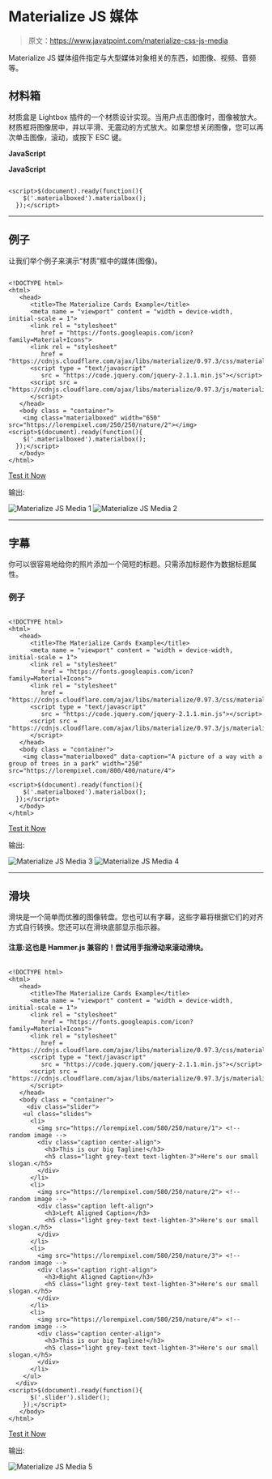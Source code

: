 # Materialize JS 媒体

> 原文：<https://www.javatpoint.com/materialize-css-js-media>

Materialize JS 媒体组件指定与大型媒体对象相关的东西，如图像、视频、音频等。

## 材料箱

材质盒是 Lightbox 插件的一个材质设计实现。当用户点击图像时，图像被放大。材质框将图像居中，并以平滑、无震动的方式放大。如果您想关闭图像，您可以再次单击图像，滚动，或按下 ESC 键。

**JavaScript**

**JavaScript**

```

<script>$(document).ready(function(){
    $('.materialboxed').materialbox();
  });</script>

```

* * *

## 例子

让我们举个例子来演示“材质”框中的媒体(图像)。

```

<!DOCTYPE html>
<html>
   <head>
      <title>The Materialize Cards Example</title>
      <meta name = "viewport" content = "width = device-width, initial-scale = 1">      
      <link rel = "stylesheet"
         href = "https://fonts.googleapis.com/icon?family=Material+Icons">
      <link rel = "stylesheet"
         href = "https://cdnjs.cloudflare.com/ajax/libs/materialize/0.97.3/css/materialize.min.css">
      <script type = "text/javascript"
         src = "https://code.jquery.com/jquery-2.1.1.min.js"></script>           
      <script src = "https://cdnjs.cloudflare.com/ajax/libs/materialize/0.97.3/js/materialize.min.js">
      </script> 
   </head> 
   <body class = "container"> 
    <img class="materialboxed" width="650" src="https://lorempixel.com/250/250/nature/2"></img>
<script>$(document).ready(function(){
    $('.materialboxed').materialbox();
  });</script>
   </body>   
</html>

```

[Test it Now](https://www.javatpoint.com/oprweb/test.jsp?filename=materializecssjsmedia1)

输出:

![Materialize JS Media 1](img/08b2adb2365fd2e871de5dc7c5a90b0d.png)
![Materialize JS Media 2](img/8fff20b346a862b499579a3843f2d6e5.png)

* * *

## 字幕

你可以很容易地给你的照片添加一个简短的标题。只需添加标题作为数据标题属性。

### 例子

```

<!DOCTYPE html>
<html>
   <head>
      <title>The Materialize Cards Example</title>
      <meta name = "viewport" content = "width = device-width, initial-scale = 1">      
      <link rel = "stylesheet"
         href = "https://fonts.googleapis.com/icon?family=Material+Icons">
      <link rel = "stylesheet"
         href = "https://cdnjs.cloudflare.com/ajax/libs/materialize/0.97.3/css/materialize.min.css">
      <script type = "text/javascript"
         src = "https://code.jquery.com/jquery-2.1.1.min.js"></script>           
      <script src = "https://cdnjs.cloudflare.com/ajax/libs/materialize/0.97.3/js/materialize.min.js">
      </script> 
   </head> 
   <body class = "container"> 
    <img class="materialboxed" data-caption="A picture of a way with a group of trees in a park" width="250" src="https://lorempixel.com/800/400/nature/4">

<script>$(document).ready(function(){
    $('.materialboxed').materialbox();
  });</script>
   </body>   
</html>

```

[Test it Now](https://www.javatpoint.com/oprweb/test.jsp?filename=materializecssjsmedia2)

输出:

![Materialize JS Media 3](img/b9a3c4201b31c41ce7585e92c801ec1f.png)
![Materialize JS Media 4](img/2159c4290c6aeebb69bad36a0f092466.png)

* * *

## 滑块

滑块是一个简单而优雅的图像转盘。您也可以有字幕，这些字幕将根据它们的对齐方式自行转换。您还可以在滑块底部显示指示器。

#### 注意:这也是 Hammer.js 兼容的！尝试用手指滑动来滚动滑块。

```

<!DOCTYPE html>
<html>
   <head>
      <title>The Materialize Cards Example</title>
      <meta name = "viewport" content = "width = device-width, initial-scale = 1">      
      <link rel = "stylesheet"
         href = "https://fonts.googleapis.com/icon?family=Material+Icons">
      <link rel = "stylesheet"
         href = "https://cdnjs.cloudflare.com/ajax/libs/materialize/0.97.3/css/materialize.min.css">
      <script type = "text/javascript"
         src = "https://code.jquery.com/jquery-2.1.1.min.js"></script>           
      <script src = "https://cdnjs.cloudflare.com/ajax/libs/materialize/0.97.3/js/materialize.min.js">
      </script> 
   </head> 
   <body class = "container"> 
     <div class="slider">
    <ul class="slides">
      <li>
        <img src="https://lorempixel.com/580/250/nature/1"> <!-- random image -->
        <div class="caption center-align">
          <h3>This is our big Tagline!</h3>
          <h5 class="light grey-text text-lighten-3">Here's our small slogan.</h5>
        </div>
      </li>
      <li>
        <img src="https://lorempixel.com/580/250/nature/2"> <!-- random image -->
        <div class="caption left-align">
          <h3>Left Aligned Caption</h3>
          <h5 class="light grey-text text-lighten-3">Here's our small slogan.</h5>
        </div>
      </li>
      <li>
        <img src="https://lorempixel.com/580/250/nature/3"> <!-- random image -->
        <div class="caption right-align">
          <h3>Right Aligned Caption</h3>
          <h5 class="light grey-text text-lighten-3">Here's our small slogan.</h5>
        </div>
      </li>
      <li>
        <img src="https://lorempixel.com/580/250/nature/4"> <!-- random image -->
        <div class="caption center-align">
          <h3>This is our big Tagline!</h3>
          <h5 class="light grey-text text-lighten-3">Here's our small slogan.</h5>
        </div>
      </li>
    </ul>
  </div>
<script>$(document).ready(function(){
      $('.slider').slider();
    });</script>
   </body>   
</html>

```

[Test it Now](https://www.javatpoint.com/oprweb/test.jsp?filename=materializecssjsmedia3)

输出:

![Materialize JS Media 5](img/29c3293940a583c3a8dfa35a391edd84.png)